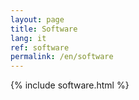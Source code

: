 ```yaml
---
layout: page
title: Software
lang: it
ref: software
permalink: /en/software
---
```


{% include software.html %}
